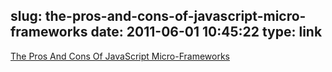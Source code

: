 slug: the-pros-and-cons-of-javascript-micro-frameworks
date: 2011-06-01 10:45:22
type: link
---

[The Pros And Cons Of JavaScript Micro-Frameworks](http://addyosmani.com/blog/prosconsmicroframeworks/)
